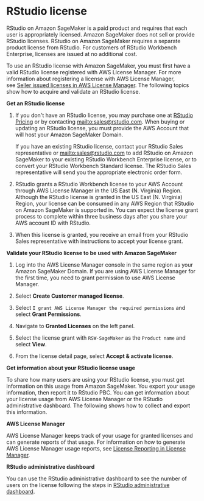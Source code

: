 # RStudio license<a name="rstudio-license"></a>

RStudio on Amazon SageMaker is a paid product and requires that each user is appropriately licensed\. Amazon SageMaker does not sell or provide RStudio licenses\. RStudio on Amazon SageMaker requires a separate product license from RStudio\. For customers of RStudio Workbench Enterprise, licenses are issued at no additional cost\. 

To use an RStudio license with Amazon SageMaker, you must first have a valid RStudio license registered with AWS License Manager\. For more information about registering a license with AWS License Manager, see [Seller issued licenses in AWS License Manager](https://docs.aws.amazon.com/license-manager/latest/userguide/seller-issued-licenses.html)\. The following topics show how to acquire and validate an RStudio license\.

 **Get an RStudio license** 

1. If you don't have an RStudio license, you may purchase one at [RStudio Pricing](https://www.rstudio.com/pricing/) or by contacting [mailto:sales@rstudio.com](mailto:sales@rstudio.com)\. When buying or updating an RStudio license, you must provide the AWS Account that will host your Amazon SageMaker Domain\. 

   If you have an existing RStudio license, contact your RStudio Sales representative or [mailto:sales@rstudio.com](mailto:sales@rstudio.com) to add RStudio on Amazon SageMaker to your existing RStudio Workbench Enterprise license, or to convert your RStudio Workbench Standard license\. The RStudio Sales representative will send you the appropriate electronic order form\.

1. RStudio grants a RStudio Workbench license to your AWS Account through AWS License Manager in the US East \(N\. Virginia\) Region\. Although the RStudio license is granted in the US East \(N\. Virginia\) Region, your license can be consumed in any AWS Region that RStudio on Amazon SageMaker is supported in\. You can expect the license grant process to complete within three business days after you share your AWS account ID with RStudio\.

1. When this license is granted, you receive an email from your RStudio Sales representative with instructions to accept your license grant\.

 **Validate your RStudio license to be used with Amazon SageMaker** 

1. Log into the AWS License Manager console in the same region as your Amazon SageMaker Domain\. If you are using AWS License Manager for the first time, you need to grant permission to use AWS License Manager\. 

1.  Select **Create Customer managed license**\. 

1.  Select `I grant AWS License Manager the required permissions` and select **Grant Permissions**\. 

1. Navigate to **Granted Licenses** on the left panel\. 

1. Select the license grant with `RSW-SageMaker` as the `Product name` and select **View**\.

1. From the license detail page, select **Accept & activate license**\. 

 **Get information about your RStudio license usage** 

To share how many users are using your RStudio license, you must get information on this usage from Amazon SageMaker\. You export your usage information, then report it to RStudio PBC\. You can get information about your license usage from AWS License Manager or the RStudio administrative dashboard\. The following shows how to collect and export this information\.  

 **AWS License Manager** 

 AWS License Manager keeps track of your usage for granted licenses and can generate reports of that usage\. For information on how to generate AWS License Manager usage reports, see [License Reporting in License Manager](https://docs.aws.amazon.com/license-manager/latest/userguide/license-reporting.html)\. 

 **RStudio administrative dashboard** 

You can use the RStudio administrative dashboard to see the number of users on the license following the steps in [RStudio administrative dashboard](rstudio-admin.md)\.